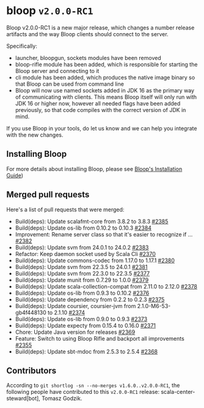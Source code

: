 # bloop `v2.0.0-RC1`

Bloop v2.0.0-RC1 is a new major release, which changes a number release
artifacts and the way Bloop clients should connect to the server.

Specifically:

- launcher, bloopgun, sockets modules have been removed
- bloop-rifle module has been added, which is responsible for starting the Bloop
  server and connecting to it
- cli module has been added, which produces the native image binary so that
  Bloop can be used from command line
- Bloop will now use named sockets added in JDK 16 as the primary way of
  communicating with clients. This means Bloop itself will only run with JDK 16
  or higher now, however all needed flags have been added previously, so that
  code compiles with the correct version of JDK in mind.

If you use Bloop in your tools, do let us know and we can help you integrate
with the new changes.

## Installing Bloop

For more details about installing Bloop, please see
[Bloop's Installation Guide](https://scalacenter.github.io/bloop/setup))

## Merged pull requests

Here's a list of pull requests that were merged:

- Build(deps): Update scalafmt-core from 3.8.2 to 3.8.3 [#2385]
- Build(deps): Update os-lib from 0.10.2 to 0.10.3 [#2384]
- Improvement: Rename server class so that it's easier to recognize if … [#2382]
- Build(deps): Update svm from 24.0.1 to 24.0.2 [#2383]
- Refactor: Keep daemon socket used by Scala Cli [#2370]
- Build(deps): Update commons-codec from 1.17.0 to 1.17.1 [#2380]
- Build(deps): Update svm from 22.3.5 to 24.0.1 [#2381]
- Build(deps): Update svm from 22.3.0 to 22.3.5 [#2377]
- Build(deps): Update munit from 0.7.29 to 1.0.0 [#2379]
- Build(deps): Update scala-collection-compat from 2.11.0 to 2.12.0 [#2378]
- Build(deps): Update os-lib from 0.9.3 to 0.10.2 [#2376]
- Build(deps): Update dependency from 0.2.2 to 0.2.3 [#2375]
- Build(deps): Update coursier, coursier-jvm from 2.1.0-M6-53-gb4f448130 to
  2.1.10 [#2374]
- Build(deps): Update os-lib from 0.9.0 to 0.9.3 [#2373]
- Build(deps): Update expecty from 0.15.4 to 0.16.0 [#2371]
- Chore: Update Java version for releases [#2369]
- Feature: Switch to using Bloop Rifle and backport all improvements [#2355]
- Build(deps): Update sbt-mdoc from 2.5.3 to 2.5.4 [#2368]

[#2385]: https://github.com/scalacenter/bloop/pull/2385
[#2384]: https://github.com/scalacenter/bloop/pull/2384
[#2382]: https://github.com/scalacenter/bloop/pull/2382
[#2383]: https://github.com/scalacenter/bloop/pull/2383
[#2370]: https://github.com/scalacenter/bloop/pull/2370
[#2380]: https://github.com/scalacenter/bloop/pull/2380
[#2381]: https://github.com/scalacenter/bloop/pull/2381
[#2377]: https://github.com/scalacenter/bloop/pull/2377
[#2379]: https://github.com/scalacenter/bloop/pull/2379
[#2378]: https://github.com/scalacenter/bloop/pull/2378
[#2376]: https://github.com/scalacenter/bloop/pull/2376
[#2375]: https://github.com/scalacenter/bloop/pull/2375
[#2374]: https://github.com/scalacenter/bloop/pull/2374
[#2373]: https://github.com/scalacenter/bloop/pull/2373
[#2371]: https://github.com/scalacenter/bloop/pull/2371
[#2369]: https://github.com/scalacenter/bloop/pull/2369
[#2355]: https://github.com/scalacenter/bloop/pull/2355
[#2368]: https://github.com/scalacenter/bloop/pull/2368

## Contributors

According to `git shortlog -sn --no-merges v1.6.0..v2.0.0-RC1`, the following
people have contributed to this `v2.0.0-RC1` release: scala-center-steward[bot],
Tomasz Godzik.

